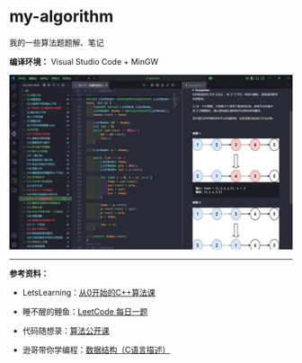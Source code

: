 # my-algorithm

我的一些算法题题解、笔记

**编译环境：** Visual Studio Code + MinGW

![fig-1](figures/fig-1.png)

***

**参考资料：**

- LetsLearning：[从0开始的C++算法课](https://b23.tv/DgUOlAU)

- 睡不醒的鲤鱼：[LeetCode 每日一题](https://b23.tv/3Bbn70w)

- 代码随想录：[算法公开课](https://b23.tv/IkTSAT8)

- 逊哥带你学编程：[数据结构（C语言描述）](https://b23.tv/gN7lAkC)